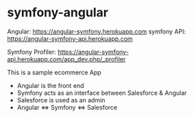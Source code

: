 # symfony-angular
Angular: https://angular-symfony.herokuapp.com
symfony API: https://angular-symfony-api.herokuapp.com

Symfony Profiler: https://angular-symfony-api.herokuapp.com/app_dev.php/_profiler

This is a sample ecommerce App 
* Angular is the front end
* Symfony acts as an interface between Salesforce & Angular
* Salesforce is used as an admin
* Angular <=> Symfony <=> Salesforce
